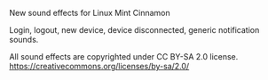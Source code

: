 New sound effects for Linux Mint Cinnamon

Login, logout, new device, device disconnected, generic notification sounds.

All sound effects are copyrighted under CC BY-SA 2.0 license.
https://creativecommons.org/licenses/by-sa/2.0/
